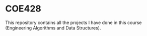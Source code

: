 # COE428
This repository contains all the projects I have done in this course (Engineering Algorithms and Data Structures).
